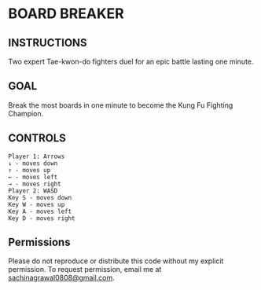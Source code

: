 # BOARD BREAKER 

## INSTRUCTIONS
Two expert Tae-kwon-do fighters duel for an epic battle lasting one minute.

## GOAL
Break the most boards in one minute to become the Kung Fu Fighting Champion.

## CONTROLS
```
Player 1: Arrows
↓ - moves down
↑ - moves up
← - moves left
→ - moves right
Player 2: WASD
Key S - moves down
Key W - moves up
Key A - moves left
Key D - moves right
```
## Permissions
Please do not reproduce or distribute this code without my explicit permission. To request permission, email me at sachinagrawal0808@gmail.com.
